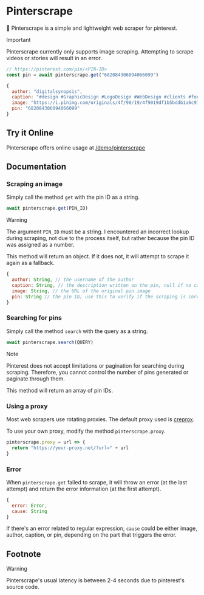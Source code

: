 # Pinterscrape
:pushpin: Pinterscrape is a simple and lightweight web scraper for pinterest.

> [!IMPORTANT]
> Pinterscrape currently only supports image scraping. Attempting to scrape videos or stories will result in an error.

```javascript
// https://pinterest.com/pin/<PIN-ID>
const pin = await pinterscrape.get("682084306094066099")
```

```javascript
{
  author: "digitalsynopsis",
  caption: "#design #GraphicDesign #LogoDesign #WebDesign #clients #fonts #Photoshop #advertising #AgencyLife #artist #designer #developer #GraphicDesigner #LogoDesigner #WebDesigner #memes #agency #ArtDirector #CreativeDirector #AdAgency",
  image: "https://i.pinimg.com/originals/4f/90/19/4f9019df1b5bddb1a6c973ccbfb16693.jpg",
  pin: "682084306094066099"
}
```

## Try it Online

Pinterscrape offers online usage at [/demo/pinterscrape](https://crebin.vercel.app/demo/pinterscrape)

## Documentation

### Scraping an image

Simply call the method `get` with the pin ID as a string.

```javascript
await pinterscrape.get(PIN_ID)
```

> [!WARNING]
> The argument `PIN_ID` must be a string. I encountered an incorrect lookup during scraping, not due to the process itself, but rather because the pin ID was assigned as a number.

This method will return an object. If it does not, it will attempt to scrape it again as a fallback.

```javascript
{
  author: String, // the username of the author
  caption: String, // the description written on the pin, null if no caption
  image: String, // the URL of the original pin image
  pin: String // the pin ID; use this to verify if the scraping is correct
}
```

### Searching for pins

Simply call the method `search` with the query as a string.

```javascript
await pinterscrape.search(QUERY)
```

> [!NOTE]
> Pinterest does not accept limitations or pagination for searching during scraping. Therefore, you cannot control the number of pins generated or paginate through them.

This method will return an array of pin IDs.

### Using a proxy

Most web scrapers use rotating proxies. The default proxy used is [creprox](https://github.com/creuserr/creprox).

To use your own proxy, modify the method `pinterscrape.proxy`.

```javascript
pinterscrape.proxy = url => {
  return "https://your-proxy.net/?url=" + url
}
```

### Error
When `pinterscrape.get` failed to scrape, it will throw an error (at the last attempt) and return the error information (at the first attempt).

```javascript
{
  error: Error,
  cause: String
}
```

If there's an error related to regular expression, `cause` could be either image, author, caption, or pin, depending on the part that triggers the error.

## Footnote

> [!WARNING]
> Pinterscrape's usual latency is between 2-4 seconds due to pinterest's source code.
